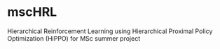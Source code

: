 # mscHRL
Hierarchical Reinforcement Learning using Hierarchical Proximal Policy Optimization (HiPPO) for MSc summer project
